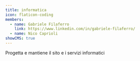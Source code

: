 ```yaml
---
title: informatica
icon: flaticon-coding
members:
  - name: Gabriele Filaferro
    link: https://www.linkedin.com/in/gabriele-filaferro/
  - name: Nico Caprioli
showCMS: true
---
```


Progetta e mantiene il sito e i servizi informatici
